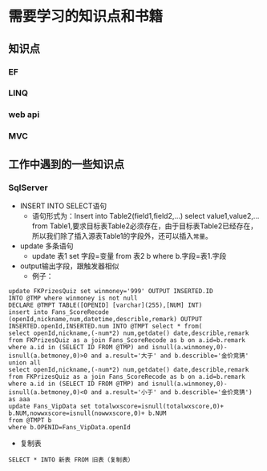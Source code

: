 需要学习的知识点和书籍
======
## 知识点

### EF

### LINQ

### web api

### MVC

## 工作中遇到的一些知识点

### SqlServer
+ INSERT INTO SELECT语句
  + 语句形式为：Insert into Table2(field1,field2,...) select value1,value2,... from Table1,要求目标表Table2必须存在，由于目标表Table2已经存在，所以我们除了插入源表Table1的字段外，还可以插入`常量`。
+ update 多条语句
  + update 表1 set 字段=变量 from 表2 b where b.字段=表1.字段
+ output输出字段，跟触发器相似
  + 例子：<br>
```DECLARE @TMP TABLE(ID INT) 
update FKPrizesQuiz set winmoney='999' OUTPUT INSERTED.ID  
INTO @TMP where winmoney is not null
DECLARE @TMPT TABLE([OPENID] [varchar](255),[NUM] INT) 
insert into Fans_ScoreRecode (openId,nickname,num,datetime,describle,remark) OUTPUT INSERTED.openId,INSERTED.num INTO @TMPT select * from(
select openId,nickname,(-num*2) num,getdate() date,describle,remark from FKPrizesQuiz as a join Fans_ScoreRecode as b on a.id=b.remark where a.id in (SELECT ID FROM @TMP) and isnull(a.winmoney,0)-isnull(a.betmoney,0)>0 and a.result='大于' and b.describle='金价竞猜'
union all
select openId,nickname,(-num*2) num,getdate() date,describle,remark from FKPrizesQuiz as a join Fans_ScoreRecode as b on a.id=b.remark where a.id in (SELECT ID FROM @TMP) and isnull(a.winmoney,0)-isnull(a.betmoney,0)<0 and a.result='小于' and b.describle='金价竞猜') as aaa 
update Fans_VipData set totalwxscore=isnull(totalwxscore,0)+ b.NUM,nowwxscore=isnull(nowwxscore,0)+ b.NUM
from @TMPT b
where b.OPENID=Fans_VipData.openId
```
+ 复制表
```
SELECT * INTO 新表 FROM 旧表（复制表）
```
